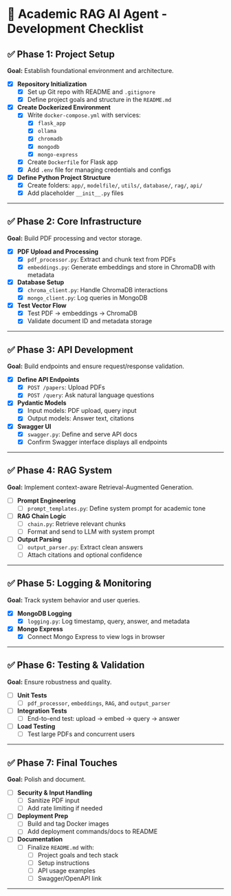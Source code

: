 # 🧠 Academic RAG AI Agent - Development Checklist

## ✅ Phase 1: Project Setup

**Goal:** Establish foundational environment and architecture.

- [x] **Repository Initialization**
  - [x] Set up Git repo with README and `.gitignore`
  - [x] Define project goals and structure in the `README.md`

- [x] **Create Dockerized Environment**
  - [x] Write `docker-compose.yml` with services:
    - [x] `flask_app`
    - [x] `ollama`
    - [x] `chromadb`
    - [x] `mongodb`
    - [x] `mongo-express`
  - [x] Create `Dockerfile` for Flask app
  - [x] Add `.env` file for managing credentials and configs

- [x] **Define Python Project Structure**
  - [x] Create folders: `app/`, `modelfile/`, `utils/`, `database/`, `rag/`, `api/`
  - [x] Add placeholder `__init__.py` files

---

## ✅ Phase 2: Core Infrastructure

**Goal:** Build PDF processing and vector storage.

- [x] **PDF Upload and Processing**
  - [x] `pdf_processor.py`: Extract and chunk text from PDFs
  - [x] `embeddings.py`: Generate embeddings and store in ChromaDB with metadata

- [x] **Database Setup**
  - [x] `chroma_client.py`: Handle ChromaDB interactions
  - [x] `mongo_client.py`: Log queries in MongoDB

- [x] **Test Vector Flow**
  - [x] Test PDF → embeddings → ChromaDB
  - [x] Validate document ID and metadata storage

---

## ✅ Phase 3: API Development

**Goal:** Build endpoints and ensure request/response validation.

- [x] **Define API Endpoints**
  - [x] `POST /papers`: Upload PDFs
  - [x] `POST /query`: Ask natural language questions

- [x] **Pydantic Models**
  - [x] Input models: PDF upload, query input
  - [x] Output models: Answer text, citations

- [x] **Swagger UI**
  - [x] `swagger.py`: Define and serve API docs
  - [x] Confirm Swagger interface displays all endpoints

---

## ✅ Phase 4: RAG System

**Goal:** Implement context-aware Retrieval-Augmented Generation.

- [ ] **Prompt Engineering**
  - [ ] `prompt_templates.py`: Define system prompt for academic tone

- [ ] **RAG Chain Logic**
  - [ ] `chain.py`: Retrieve relevant chunks
  - [ ] Format and send to LLM with system prompt

- [ ] **Output Parsing**
  - [ ] `output_parser.py`: Extract clean answers
  - [ ] Attach citations and optional confidence

---

## ✅ Phase 5: Logging & Monitoring

**Goal:** Track system behavior and user queries.

- [x] **MongoDB Logging**
  - [x] `logging.py`: Log timestamp, query, answer, and metadata

- [x] **Mongo Express**
  - [x] Connect Mongo Express to view logs in browser

---

## ✅ Phase 6: Testing & Validation

**Goal:** Ensure robustness and quality.

- [ ] **Unit Tests**
  - [ ] `pdf_processor`, `embeddings`, `RAG`, and `output_parser`

- [ ] **Integration Tests**
  - [ ] End-to-end test: upload → embed → query → answer

- [ ] **Load Testing**
  - [ ] Test large PDFs and concurrent users

---

## ✅ Phase 7: Final Touches

**Goal:** Polish and document.

- [ ] **Security & Input Handling**
  - [ ] Sanitize PDF input
  - [ ] Add rate limiting if needed

- [ ] **Deployment Prep**
  - [ ] Build and tag Docker images
  - [ ] Add deployment commands/docs to README

- [ ] **Documentation**
  - [ ] Finalize `README.md` with:
    - [ ] Project goals and tech stack
    - [ ] Setup instructions
    - [ ] API usage examples
    - [ ] Swagger/OpenAPI link

---
